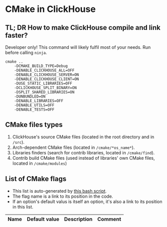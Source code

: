 # CMake in ClickHouse

## TL; DR How to make ClickHouse compile and link faster?

Developer only!  This command will likely fulfil most of your needs. Run before calling `ninja`.

```
cmake ..
    -DCMAKE_BUILD_TYPE=Debug
    -DENABLE_CLICKHOUSE_ALL=OFF
    -DENABLE_CLICKHOUSE_SERVER=ON
    -DENABLE_CLICKHOUSE_CLIENT=ON
    -DUSE_STATIC_LIBRARIES=OFF
    -DCLICKHOUSE_SPLIT_BINARY=ON
    -DSPLIT_SHARED_LIBRARIES=ON
    -DUNBUNDLED=ON
    -DENABLE_LIBRARIES=OFF
    -DENABLE_UTILS=OFF
    -DENABLE_TESTS=OFF
```

## CMake files types

1. ClickHouse's source CMake files (located in the root directory and in `/src`).
2. Arch-dependent CMake files (located in `/cmake/*os_name*`).
3. Libraries finders (search for contrib libraries, located in `/cmake/find`).
3. Contrib build CMake files (used instead of libraries' own CMake files, located in `/cmake/modules`)

## List of CMake flags

* This list is auto-generated by [this bash script](bash.sh).
* The flag name is a link to its position in the code.
* If an option's default valus is itself an option, it's also a link to its position in this list.

| Name | Default value | Description | Comment |
|------|---------------|-------------|---------|
